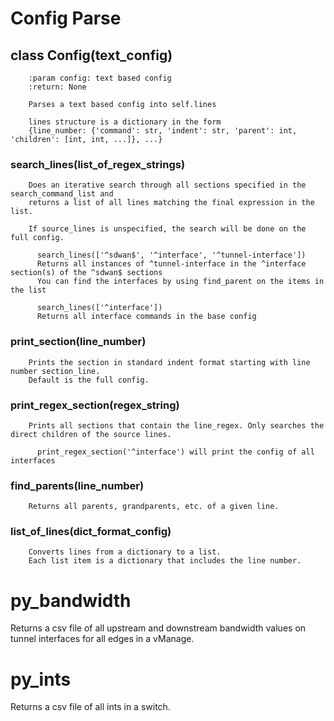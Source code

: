 # Config Parse

## class Config(text_config)

        :param config: text based config
        :return: None

        Parses a text based config into self.lines

        lines structure is a dictionary in the form
        {line_number: {'command': str, 'indent': str, 'parent': int, 'children': [int, int, ...]}, ...}


### search_lines(list_of_regex_strings)

        Does an iterative search through all sections specified in the search_command_list and
        returns a list of all lines matching the final expression in the list.

        If source_lines is unspecified, the search will be done on the full config.

          search_lines(['^sdwan$', '^interface', '^tunnel-interface'])
          Returns all instances of ^tunnel-interface in the ^interface section(s) of the ^sdwan$ sections
          You can find the interfaces by using find_parent on the items in the list

          search_lines(['^interface'])
          Returns all interface commands in the base config

### print_section(line_number)

    
        Prints the section in standard indent format starting with line number section_line.
        Default is the full config.
        
### print_regex_section(regex_string)

        Prints all sections that contain the line_regex. Only searches the direct children of the source lines.

          print_regex_section('^interface') will print the config of all interfaces
    
### find_parents(line_number)
    
        Returns all parents, grandparents, etc. of a given line.

### list_of_lines(dict_format_config)

        Converts lines from a dictionary to a list.
        Each list item is a dictionary that includes the line number.

# py_bandwidth

Returns a csv file of all upstream and downstream bandwidth values on tunnel interfaces for all edges in a vManage.

# py_ints

Returns a csv file of all ints in a switch.
